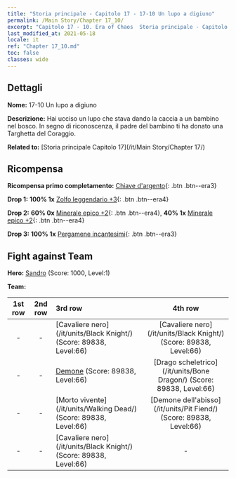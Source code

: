 ```yaml
---
title: "Storia principale - Capitolo 17 - 17-10 Un lupo a digiuno"
permalink: /Main Story/Chapter 17_10/
excerpt: "Capitolo 17 - 10. Era of Chaos  Storia principale - Capitolo 17_10. 17-10 Un lupo a digiuno"
last_modified_at: 2021-05-18
locale: it
ref: "Chapter 17_10.md"
toc: false
classes: wide
---
```


## Dettagli

 **Nome:** 17-10 Un lupo a digiuno

 **Descrizione:** Hai ucciso un lupo che stava dando la caccia a un bambino nel bosco. In segno di riconoscenza, il padre del bambino ti ha donato una Targhetta del Coraggio.

 **Related to:** [Storia principale Capitolo 17](/it/Main Story/Chapter 17/)

## Ricompensa

 **Ricompensa primo completamento:** [Chiave d'argento](/ItemsIT/con_693/){: .btn .btn--era3}

 **Drop 1:** **100% 1x** [Zolfo leggendario +3](/ItemsIT/mat_57/){: .btn .btn--era4}

 **Drop 2:** **60% 0x** [Minerale epico +2](/ItemsIT/mat_47/){: .btn .btn--era4}, **40% 1x** [Minerale epico +2](/ItemsIT/mat_47/){: .btn .btn--era4}

 **Drop 3:** **100% 1x** [Pergamene incantesimi](/ItemsIT/con_694/){: .btn .btn--era3}


## Fight against Team
 **Hero:** [Sandro](/it/heroes/Sandro/) (Score: 1000, Level:1)

 **Team:**


  | 1st row | 2nd row | 3rd row | 4th row |
  |:----:|:----:|:----|:----:|
  | - | - | [Cavaliere nero](/it/units/Black Knight/) (Score: 89838, Level:66)  | [Cavaliere nero](/it/units/Black Knight/) (Score: 89838, Level:66)  |
  | - | - | [Demone](/it/units/Demon/) (Score: 89838, Level:66)  | [Drago scheletrico](/it/units/Bone Dragon/) (Score: 89838, Level:66)  |
  | - | - | [Morto vivente](/it/units/Walking Dead/) (Score: 89838, Level:66)  | [Demone dell'abisso](/it/units/Pit Fiend/) (Score: 89838, Level:66)  |
  | - | - | [Cavaliere nero](/it/units/Black Knight/) (Score: 89838, Level:66)  | - |


